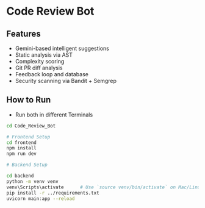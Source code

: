 # Code Review Bot

## Features
- Gemini-based intelligent suggestions
- Static analysis via AST
- Complexity scoring
- Git PR diff analysis
- Feedback loop and database
- Security scanning via Bandit + Semgrep

## How to Run
 - Run both in different Terminals
```bash
cd Code_Review_Bot

# Frontend Setup
cd frontend
npm install
npm run dev

# Backend Setup

cd backend
python -m venv venv
venv\Scripts\activate      # Use `source venv/bin/activate` on Mac/Linux
pip install -r ../requirements.txt  
uvicorn main:app --reload
